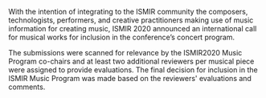 With the intention of integrating to the ISMIR community the
composers, technologists, performers, and creative practitioners
making use of music information for creating music, ISMIR 2020
announced an international call for musical works for inclusion in the
conference’s concert program.

The submissions were scanned for relevance by the ISMIR2020 Music
Program co-chairs and at least two additional reviewers per musical
piece were assigned to provide evaluations. The final decision for
inclusion in the ISMIR Music Program was made based on the reviewers'
evaluations and comments.

